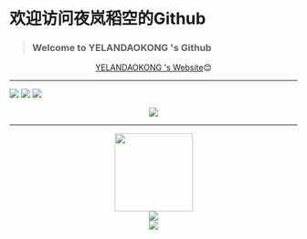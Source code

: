 # 欢迎访问夜岚稻空的Github

> ### Welcome to YELANDAOKONG 's Github


<div align="center">

  [YELANDAOKONG 's Website](https://blog.ykws.xyz/)😊
  
</div>


---

<span > <img src="https://img.shields.io/badge/-HTML5-E34F26?style=flat-square&logo=html5&logoColor=white" /> <img src="https://img.shields.io/badge/-CSS3-1572B6?style=flat-square&logo=css3" /> <img src="https://img.shields.io/badge/-JavaScript-oringe?style=flat-square&logo=javascript" /> </span>

<div align="center"> <img src="https://visitor-badge.glitch.me/badge?page_id=YELANDAOKONG" /> </div>

---

<div align="center"> <img height="137px" src="https://github-readme-stats.vercel.app/api?username=YELANDAOKONG&hide_title=true&hide_border=true&show_icons=trueline_height=21&text_color=000&icon_color=000&bg_color=0,ea6161,ffc64d,fffc4d,52fa5a&theme=graywhite" /> </div>

<div align="center"> <img src="https://github-readme-stats.vercel.app/api/top-langs/?username=YELANDAOKONG&hide_title=true&hide_border=true&layout=compact&langs_count=6&text_color=000&icon_color=fff&bg_color=0,52fa5a,4dfcff,c64dff&theme=graywhite" /> </div>

<div align="center"> <img src="https://metrics.lecoq.io/YELANDAOKONG?template=classic&config.timezone=Asia%2FShanghai"> </div>

